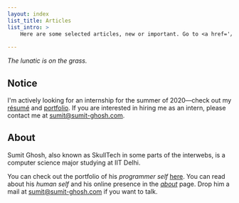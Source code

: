 ```yaml
---
layout: index
list_title: Articles
list_intro: >
    Here are some selected articles, new or important. Go to <a href='/archive'>archive</a> for all of his posts.
    
---
```


_The lunatic is on the grass._

## Notice

I'm actively looking for an internship for the summer of 2020—check out my [résumé](/resume.pdf) and [portfolio](/portfolio/). If you are interested in hiring me as an intern, please contact me at sumit@sumit-ghosh.com.

## About

Sumit Ghosh, also known as SkullTech in some parts of the interwebs, is a computer science major studying at IIT Delhi.

You can check out the portfolio of his _programmer self_ 
[here](/portfolio/). You can read about his _human self_ and his online presence in the [_about_](/about/) page. Drop him a mail at sumit@sumit-ghosh.com if you want to talk.
